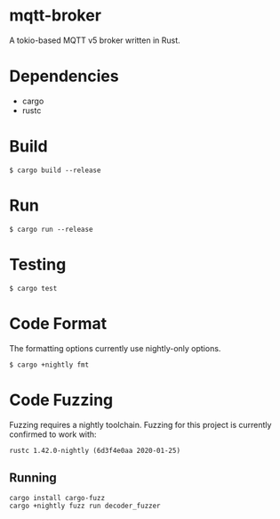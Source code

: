 mqtt-broker
===========

A tokio-based MQTT v5 broker written in Rust.

# Dependencies
- cargo
- rustc

# Build

```
$ cargo build --release
```

# Run

```
$ cargo run --release
```

# Testing

```
$ cargo test
```

# Code Format

The formatting options currently use nightly-only options.

```
$ cargo +nightly fmt
```

# Code Fuzzing

Fuzzing requires a nightly toolchain. Fuzzing for this project is currently confirmed to work with:

```
rustc 1.42.0-nightly (6d3f4e0aa 2020-01-25)
```

## Running

```
cargo install cargo-fuzz
cargo +nightly fuzz run decoder_fuzzer
```
